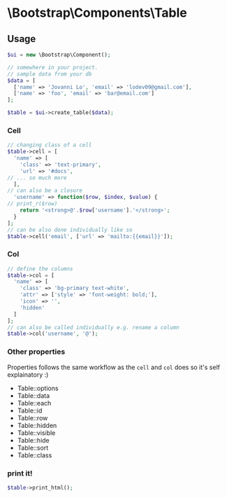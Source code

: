\Bootstrap\Components\Table
============================

## Usage
```php
$ui = new \Bootstrap\Component();

// somewhere in your project.
// sample data from your db
$data = [
  ['name' => 'Jovanni Lo', 'email' => 'lodev09@gmail.com'],
  ['name' => 'foo', 'email' => 'bar@email.com']
];

$table = $ui->create_table($data);
```

### Cell
```php
// changing class of a cell
$table->cell = [
  'name' => [
    'class' => 'text-primary',
    'url' => '#docs',
// ... so much more
  ],
// can also be a closure
  'username' => function($row, $index, $value) {
// print_r($row)
    return '<strong>@'.$row['username'].'</strong>';
  }
];
// can be also done individually like so
$table->cell('email', ['url' => 'mailto:{{email}}']);
```

### Col
```php
// define the columns
$table->col = [
  'name' => [
    'class' => 'bg-primary text-white',
    'attr' => ['style' => 'font-weight: bold;'],
    'icon' => '',
    'hidden'
  ]
];
// can also be called individually e.g. rename a column
$table->col('username', '@');
```

### Other properties
Properties follows the same workflow as the `cell` and `col` does so it's self explainatory :)

- Table::options
- Table::data
- Table::each
- Table::id
- Table::row
- Table::hidden
- Table::visible
- Table::hide
- Table::sort
- Table::class

### print it!
```php
$table->print_html();
```